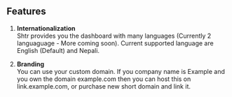 ## Features

1. **Internationalization** \
Shtr provides you the dashboard with many languages (Currently 2 languaguage - More coming soon). Current supported language are English (Default) and Nepali.

2. **Branding** \
You can use your custom domain. If you company name is Example and you own the domain example.com then you can host this on link.example.com, or purchase new short domain and link it.